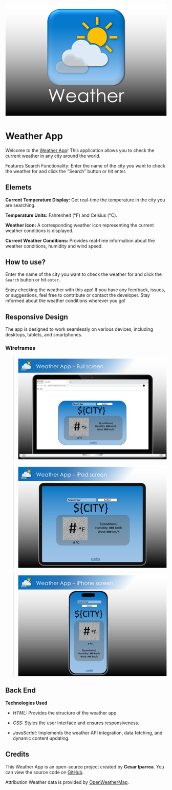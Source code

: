 ![alt text](https://github.com/CIparrea/WeatherApp/blob/main/header.png)
# Weather App 

Welcome to the [Weather App](file:///Users/cesariparrea/seb/projects/WeatherApp/index.html)! This application allows you to check the current weather in any city around the world.

Features Search Functionality: Enter the name of the city you want to check the weather for and click the "Search" button or hit enter. 

## Elemets
**Current Temperature Display:** Get real-time  the temperature in the city you are searching.

**Temperature Units:** Fahrenheit (°F) and Celsius (°C).

**Weather Icon:** A corresponding weather icon representing the current weather conditions is displayed. 

**Current Weather Conditions:** Provides real-time information about the weather conditions, humidity and wind speed.

## How to use?
Enter the name of the city you want to check the weather for and click the `Search` button or hit `enter`. 

Enjoy checking the weather with this app! If you have any feedback, issues, or suggestions, feel free to contribute or contact the developer. Stay informed about the weather conditions wherever you go!

## Responsive Design
The app is designed to work seamlessly on various devices, including desktops, tablets, and smartphones.

### Wireframes
>![alt text](https://github.com/CIparrea/WeatherApp/blob/main/desktop.png)

>![alt text](https://github.com/CIparrea/WeatherApp/blob/main/ipad.png)

>![alt text](https://github.com/CIparrea/WeatherApp/blob/main/iphone.png)

## Back End
**Technologies Used** 

- *HTML:* Provides the structure of the weather app. 

- *CSS:* Styles the user interface and ensures responsiveness. 

- *JavaScript:* Implements the weather API integration, data fetching, and dynamic content updating. 


## Credits 
This Weather App is an open-source project created by **Cesar Iparrea**. You can view the source code on [GitHub](https://github.com/CIparrea/WeatherApp/blob/main/index.html).

Attribution Weather data is provided by [OpenWeatherMap](https://openweathermap.org/).
